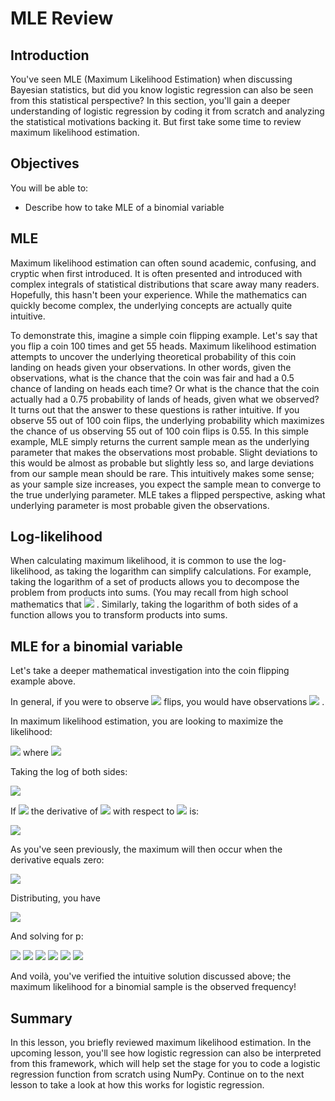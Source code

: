 
# MLE Review

## Introduction

You've seen MLE (Maximum Likelihood Estimation) when discussing Bayesian statistics, but did you know logistic regression can also be seen from this statistical perspective? In this section, you'll gain a deeper understanding of logistic regression by coding it from scratch and analyzing the statistical motivations backing it. But first take some time to review maximum likelihood estimation.

## Objectives

You will be able to: 

- Describe how to take MLE of a binomial variable 

## MLE

Maximum likelihood estimation can often sound academic, confusing, and cryptic when first introduced. It is often presented and introduced with complex integrals of statistical distributions that scare away many readers. Hopefully, this hasn't been your experience. While the mathematics can quickly become complex, the underlying concepts are actually quite intuitive.

To demonstrate this, imagine a simple coin flipping example. Let's say that you flip a coin 100 times and get 55 heads. Maximum likelihood estimation attempts to uncover the underlying theoretical probability of this coin landing on heads given your observations. In other words, given the observations, what is the chance that the coin was fair and had a 0.5 chance of landing on heads each time? Or what is the chance that the coin actually had a 0.75 probability of lands of heads, given what we observed? It turns out that the answer to these questions is rather intuitive. If you observe 55 out of 100 coin flips, the underlying probability which maximizes the chance of us observing 55 out of 100 coin flips is 0.55. In this simple example, MLE simply returns the current sample mean as the underlying parameter that makes the observations most probable. Slight deviations to this would be almost as probable but slightly less so, and large deviations from our sample mean should be rare. This intuitively makes some sense; as your sample size increases, you expect the sample mean to converge to the true underlying parameter. MLE takes a flipped perspective, asking what underlying parameter is most probable given the observations.

## Log-likelihood

When calculating maximum likelihood, it is common to use the log-likelihood, as taking the logarithm can simplify calculations. For example, taking the logarithm of a set of products allows you to decompose the problem from products into sums. (You may recall from high school mathematics that  <img src="https://render.githubusercontent.com/render/math?math=x^{(a%2bb)} = x^a * x^b"> . Similarly, taking the logarithm of both sides of a function allows you to transform products into sums. 

## MLE for a binomial variable

Let's take a deeper mathematical investigation into the coin flipping example above. 

In general, if you were to observe  <img src="https://render.githubusercontent.com/render/math?math=n"> flips, you would have observations  <img src="https://render.githubusercontent.com/render/math?math=y_1, y_2, ..., y_n"> .

In maximum likelihood estimation, you are looking to maximize the likelihood:  

 <img src="https://render.githubusercontent.com/render/math?math=L(p) = L(y_1, y_2, ..., y_n | p) = p^y (1-p)^{n-y}">  where  <img src="https://render.githubusercontent.com/render/math?math=y = \sum_{i=1}^{n}y_i"> 

Taking the log of both sides:  

 <img src="https://render.githubusercontent.com/render/math?math=ln[L(p)] = ln[p^y (1-p)^{n-y}] = y ln(p)%2b(n-y)ln(1-p)"> 

If  <img src="https://render.githubusercontent.com/render/math?math=y = 1, 2, ..., n-1"> the derivative of  <img src="https://render.githubusercontent.com/render/math?math=ln[L(p)]"> with respect to  <img src="https://render.githubusercontent.com/render/math?math=p"> is:

 <img src="https://render.githubusercontent.com/render/math?math=\frac{d\,ln[L(p)]}{dp} = y (\frac{1}{p})%2b(n-y)(\frac{-1}{1-p})">  

As you've seen previously, the maximum will then occur when the derivative equals zero:  

 <img src="https://render.githubusercontent.com/render/math?math=0 = y (\frac{1}{p})%2b(n-y)(\frac{-1}{1-p})"> 

Distributing, you have

 <img src="https://render.githubusercontent.com/render/math?math=0 = \frac{y}{p} - \frac{n-y}{1-p}"> 

And solving for p: 

 <img src="https://render.githubusercontent.com/render/math?math=\frac{n-y}{1-p} = \frac{y}{p} "> 

 <img src="https://render.githubusercontent.com/render/math?math=p(n-y) = \frac{y(1-p)}{p}">  
 <img src="https://render.githubusercontent.com/render/math?math=\frac{n-y}{y} = \frac{1-p}{p}">  
 <img src="https://render.githubusercontent.com/render/math?math=\frac{n}{y}-1 = \frac{1}{p}-1">  
 <img src="https://render.githubusercontent.com/render/math?math=\frac{n}{y} = \frac{1}{p} ">  
 <img src="https://render.githubusercontent.com/render/math?math=p = \frac{y}{n}">  

And voilà, you've verified the intuitive solution discussed above; the maximum likelihood for a binomial sample is the observed frequency!
 

## Summary

In this lesson, you briefly reviewed maximum likelihood estimation. In the upcoming lesson, you'll see how logistic regression can also be interpreted from this framework, which will help set the stage for you to code a logistic regression function from scratch using NumPy. Continue on to the next lesson to take a look at how this works for logistic regression.
